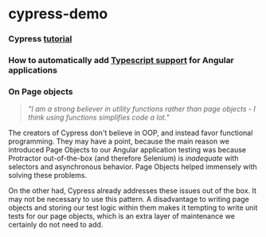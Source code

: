 # cypress-demo

### Cypress [tutorial](https://docs.cypress.io/guides/getting-started/writing-your-first-test.html#Add-a-test-file)

### How to automatically add [Typescript support](https://www.cypress.io/blog/2017/12/11/an-alternative-to-protractor-for-angular-projects/#) for Angular applications

### On Page objects

  > *"I am a strong believer in utility functions rather than page objects - I think using functions simplifies code a lot."*

The creators of Cypress don't believe in OOP, and instead favor functional programming. 
They may have a point, because the main reason we introduced Page Objects to our Angular application testing was because Protractor out-of-the-box (and therefore Selenium) is *inadequate* with selectors and asynchronous behavior. 
Page Objects helped immensely with solving these problems.

On the other had, Cypress already addresses these issues out of the box. It may not be necessary to use this pattern.
A disadvantage to writing page objects and storing our test logic within them makes it tempting to write unit tests for our page objects, which is an extra layer of maintenance we certainly do not need to add.
